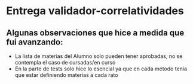 # Entrega validador-correlatividades

## Algunas observaciones que hice a medida que fui avanzando:

* La lista de materias del Alumno solo pueden tener aprobadas, no se contempla el caso de cursadas/en curso
* En la parte de tests solo hice lo esencial ya que en cada método tenía que estar definiendo materias a cada rato
